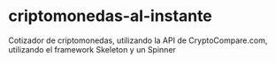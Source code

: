 # criptomonedas-al-instante
Cotizador de criptomonedas, utilizando la API de CryptoCompare.com, utilizando el framework Skeleton y un Spinner
